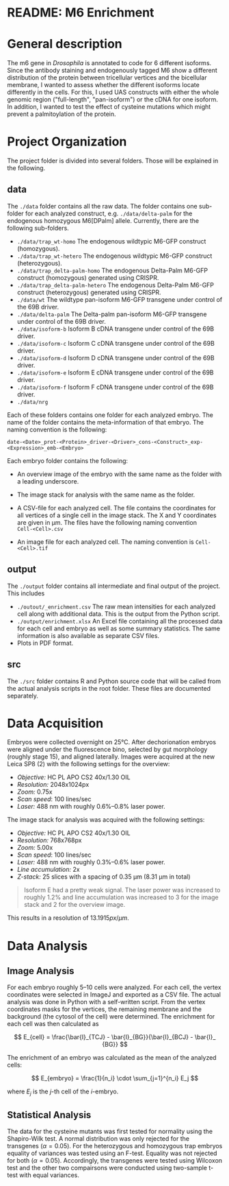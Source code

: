 # README: M6 Enrichment

# General description

The m6 gene in _Drosophila_ is annotated to code for 6 different isoforms. 
Since the antibody staining and endogenously tagged M6 show a different 
distribution of the protein between tricellular vertices and the bicellular 
membrane, I wanted to assess whether the different isoforms locate 
differently in the cells. For this, I used UAS constructs with either the 
whole genomic region ("full-length", "pan-isoform") or the cDNA for one 
isoform. In addition, I wanted to test the effect of cysteine mutations 
which might prevent a palmitoylation of the protein.


# Project Organization

The project folder is divided into several folders. Those will be explained in
the following.

## data

The `./data` folder contains all the raw data. The folder contains one 
sub-folder for each analyzed construct, e.g. `./data/delta-palm` for the 
endogenous homozygous M6[DPalm] allele. Currently, there are the following 
sub-folders.

* `./data/trap_wt-homo` The endogenous wildtypic M6-GFP construct (homozygous).
* `./data/trap_wt-hetero` The endogenous wildtypic M6-GFP construct 
  (heterozygous).
* `./data/trap_delta-palm-homo` The endogenous Delta-Palm M6-GFP construct 
  (homozygous) generated using CRISPR.
* `./data/trap_delta-palm-hetero` The endogenous Delta-Palm M6-GFP construct 
  (heterozygous) generated using CRISPR.
* `./data/wt` The wildtype pan-isoform M6-GFP transgene under control of the 
  69B driver.
* `./data/delta-palm` The Delta-palm pan-isoform M6-GFP transgene under 
  control of the 69B driver.
* `./data/isoform-b` Isoform B cDNA transgene under control of the 69B driver.
* `./data/isoform-c` Isoform C cDNA transgene under control of the 69B driver.
* `./data/isoform-d` Isoform D cDNA transgene under control of the 69B driver.
* `./data/isoform-e` Isoform E cDNA transgene under control of the 69B driver.
* `./data/isoform-f` Isoform F cDNA transgene under control of the 69B driver.
* `./data/nrg` 
  
Each of these folders contains one folder for each analyzed embryo. The name 
of the folder contains the meta-information of that embryo. The naming 
convention is the following:

`date-<Date>_prot-<Protein>_driver-<Driver>_cons-<Construct>_exp-<Expression>_emb-<Embryo>`

Each embryo folder contains the following:

* An overview image of the embryo with the same name as the folder with a 
  leading underscore.

* The image stack for analysis with the same name as the folder.

* A CSV-file for each analyzed cell. The file contains the coordinates for 
  all vertices of a single cell in the image stack. The X and Y coordinates 
  are given in µm. The files have the following naming convention<br>
  `Cell-<Cell>.csv`
    
* An image file for each analyzed cell. The naming convention is
  `Cell-<Cell>.tif`
  

## output

The `./output` folder contains all intermediate and final output of the 
project. This includes

* `./outout/_enrichment.csv` The raw mean intensities for each analyzed cell 
  along with additional data. This is the output from the Python script.
* `./output/enrichment.xlsx` An Excel file containing all the processed data 
  for each cell and embryo as well as some summary statistics. The same 
  information is also available as separate CSV files.
* Plots in PDF format.


## src

The `./src` folder contains R and Python source code that will be called 
from the actual analysis scripts in the root folder. These files are 
documented separately.
  

# Data Acquisition

Embryos were collected overnight on 25°C. After dechorionation embryos were 
aligned under the fluorescence bino, selected by gut morphology (roughly 
stage 15), and aligned laterally. Images were acquired at the new Leica SP8
(2) with the following settings for the overview:

* *Objective:* HC PL APO CS2 40x/1.30 OIL
* *Resolution:* 2048x1024px
* *Zoom:* 0.75x
* *Scan speed*: 100 lines/sec
* *Laser:* 488 nm with roughly 0.6%&ndash;0.8% laser power.

The image stack for analysis was acquired with the following settings:

* *Objective:* HC PL APO CS2 40x/1.30 OIL
* *Resolution:* 768x768px
* *Zoom:* 5.00x
* *Scan speed*: 100 lines/sec
* *Laser:* 488 nm with roughly 0.3%&ndash;0.6% laser power.
* *Line accumulation:* 2x
* *Z-stack:* 25 slices with a spacing of 0.35 µm (8.31 µm in total)

> Isoform E had a pretty weak signal. The laser power was increased to 
> roughly 1.2% and line accumulation was increased to 3 for the image stack 
> and 2 for the overview image.

This results in a resolution of $13.1915 px/µm$.


# Data Analysis


## Image Analysis

For each embryo roughly 5&ndash;10 cells were analyzed. For each cell, the 
vertex coordinates were selected in ImageJ and exported as a CSV file. The 
actual analysis was done in Python with a self-written script. From the 
vertex coordinates masks for the vertices, the remaining membrane and the 
background (the cytosol of the cell) were determined. The enrichment for 
each cell was then calculated as

$$ E_{cell} = \frac{\bar{I}_{TCJ} - \bar{I}_{BG}}{\bar{I}_{BCJ} - \bar{I}_
{BG}} $$

The enrichment of an embryo was calculated as the mean of the analyzed cells:

$$ E_{embryo} = \frac{1}{n_i} \cdot \sum_{j=1}^{n_i} E_j $$

where $E_j$ is the $j$-th cell of the $i$-embryo.


## Statistical Analysis

The data for the cysteine mutants was first tested for normality using the 
Shapiro-Wilk test. A normal distribution was only rejected for the 
transgenes ($\alpha = 0.05$). For the heterozygous and homozygous trap embryos 
equality of variances was tested using an F-test. Equality was not rejected 
for both ($\alpha = 0.05$). Accordingly, the transgenes were tested using 
Wilcoxon test and the other two compairsons were conducted using two-sample 
t-test with equal variances.